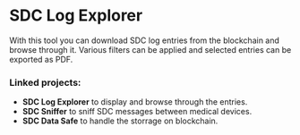 # SDC Log Explorer

With this tool you can download SDC log entries from the blockchain and browse through it. Various filters can be applied and selected entries can be exported as PDF.

### Linked projects:
- **SDC Log Explorer** to display and browse through the entries.
- **SDC Sniffer** to sniff SDC messages between medical devices. 
- **SDC Data Safe** to handle the storrage on blockchain.